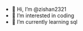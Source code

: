 - 👋 Hi, I’m @zishan2321
- 👀 I’m interested in coding
- 🌱 I’m currently learning sql


<!---
zishan2321/zishan2321 is a ✨ special ✨ repository because its `README.md` (this file) appears on your GitHub profile.
You can click the Preview link to take a look at your changes.
--->
